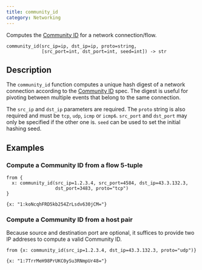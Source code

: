 ```yaml
---
title: community_id
category: Networking
---
```


Computes the [Community ID](https://github.com/corelight/community-id-spec) for
a network connection/flow.

```tql
community_id(src_ip=ip, dst_ip=ip, proto=string,
             [src_port=int, dst_port=int, seed=int]) -> str
```

## Description

The `community_id` function computes a unique hash digest of a network
connection according to the [Community
ID](https://github.com/corelight/community-id-spec)
spec. The digest is useful for pivoting between multiple events that belong to
the same connection.

The `src_ip` and `dst_ip` parameters are required. The `proto` string is also required and must be `tcp`, `udp`, `icmp` or `icmp6`. `src_port` and `dst_port` may only be specified if the other one is. `seed` can be used to set the initial hashing seed.

## Examples

### Compute a Community ID from a flow 5-tuple

```tql
from {
  x: community_id(src_ip=1.2.3.4, src_port=4584, dst_ip=43.3.132.3,
                  dst_port=3483, proto="tcp")
}
```

```tql
{x: "1:koNcqhFRD5kb254ZrLsdv630jCM="}
```

### Compute a Community ID from a host pair

Because source and destination port are optional, it suffices to provide two IP
addreses to compute a valid Community ID.

```tql
from {x: community_id(src_ip=1.2.3.4, dst_ip=43.3.132.3, proto="udp")}
```

```tql
{x: "1:7TrrMeH98PrUKC0ySu3RNmpUr48="}
```
